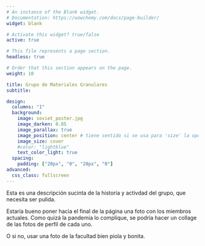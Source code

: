```yaml
---
# An instance of the Blank widget.
# Documentation: https://wowchemy.com/docs/page-builder/
widget: blank

# Activate this widget? true/false
active: true

# This file represents a page section.
headless: true

# Order that this section appears on the page.
weight: 10

title: Grupo de Materiales Granulares
subtitle:

design:
  columns: "1"
  background:
    image: soviet_poster.jpg
    image_darken: 0.85
    image_parallax: true
    image_position: center # tiene sentido si se usa para 'size' la opción 'contain'
    image_size: cover
    #color: "lightblue"
    text_color_light: true
  spacing:
    padding: ["20px", "0", "20px", "0"]
advanced:
  css_class: fullscreen
---
```


Esta es una descripción sucinta de la historia y activdad del grupo, que necesita ser pulida.


Estaría bueno poner hacia el final de la página una foto con los miembros actuales. Como quizá
la pandemia lo complique, se podría hacer un collage de las fotos de perfil de cada uno.

O si no, usar una foto de la facultad bien piola y bonita.
